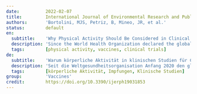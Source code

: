 ```yaml
---
date:          2022-02-07
title:         International Journal of Environmental Research and Public Health
authors:       'Bortolini, MJS, Petriz, B, Mineo, JR, et al.'
status:        default
en:
  subtitle:    'Why Physical Activity Should Be Considered in Clinical Trials for COVID-19 Vaccines: A Focus on Risk Groups'
  description: 'Since the World Health Organization declared the global COVID-19 state of emergency in early 2020, several vaccine candidates have emerged to control SARS-CoV-2, and some of them have been approved and implemented in vaccination campaigns worldwide. Although clinical trials for these vaccines have been carried out using highly controlled methods with accurate immunological tests, clinical questionnaires did not include questions concerning the physical activity profile among volunteers. It has been well established that physical activity plays a pivotal role in the immune response after vaccination, led by the activation of cytokines, antibodies, and cells. This concept should have been considered when evaluating the efficacy of COVID-19 vaccine candidates, particularly in elderly and obese people. Here, we discuss data from the literature providing strong evidence regarding the importance of analyzing physical activity parameters to improve the accuracy of clinical trials on assessing the efficacy of vaccine candidates. '
  tags:        [physical activity, vaccines, clinical trials]
de:
  subtitle:    'Warum körperliche Aktivität in klinischen Studien für COVID-19-Impfstoffe berücksichtigt werden sollte: Ein Fokus auf Risikogruppen'
  description: 'Seit die Weltgesundheitsorganisation Anfang 2020 den globalen COVID-19-Notstand ausgerufen hat, sind mehrere Impfstoffkandidaten zur Bekämpfung von SARS-CoV-2 aufgetaucht, und einige von ihnen wurden zugelassen und in Impfkampagnen weltweit eingesetzt. Obwohl die klinischen Studien für diese Impfstoffe mit sehr kontrollierten Methoden und genauen immunologischen Tests durchgeführt wurden, enthielten die klinischen Fragebögen keine Fragen zum Profil der körperlichen Aktivität der Probanden. Es ist erwiesen, dass körperliche Aktivität eine zentrale Rolle bei der Immunantwort nach der Impfung spielt, die durch die Aktivierung von Zytokinen, Antikörpern und Zellen ausgelöst wird. Dieses Konzept hätte bei der Bewertung der Wirksamkeit der COVID-19-Impfstoffkandidaten, insbesondere bei älteren und übergewichtigen Menschen, berücksichtigt werden müssen. Im Folgenden werden Daten aus der Literatur diskutiert, die deutliche Hinweise darauf liefern, wie wichtig die Analyse von Parametern der körperlichen Aktivität ist, um die Genauigkeit klinischer Studien zur Bewertung der Wirksamkeit von Impfstoffkandidaten zu verbessern.' 
  tags:        [körperliche Aktivität, Impfungen, Klinische Studien]
group:         'Vaccines'
credit:        https://doi.org/10.3390/ijerph19031853
---
```

